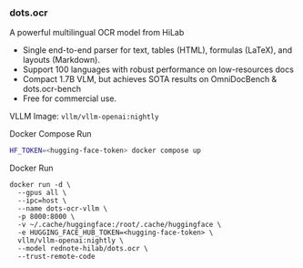 ### dots.ocr

A powerful multilingual OCR model from HiLab

- Single end-to-end parser for text, tables (HTML), formulas (LaTeX), and layouts (Markdown).
- Support 100 languages with robust performance on low-resources docs
- Compact 1.7B VLM, but achieves SOTA results on OmniDocBench & dots.ocr-bench
- Free for commercial use.

VLLM Image: `vllm/vllm-openai:nightly`

Docker Compose Run

```bash
HF_TOKEN=<hugging-face-token> docker compose up
```

Docker Run

```
docker run -d \
  --gpus all \
  --ipc=host \
  --name dots-ocr-vllm \
  -p 8000:8000 \
  -v ~/.cache/huggingface:/root/.cache/huggingface \
  -e HUGGING_FACE_HUB_TOKEN=<hugging-face-token> \
  vllm/vllm-openai:nightly \
  --model rednote-hilab/dots.ocr \
  --trust-remote-code
```

